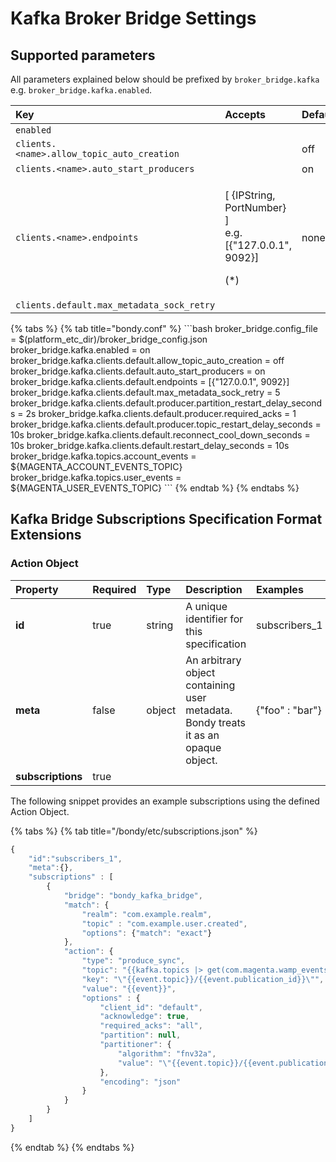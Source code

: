 # Kafka Broker Bridge Settings

## Supported parameters

All parameters explained below should be prefixed by `broker_bridge.kafka` e.g. `broker_bridge.kafka.enabled`.

<table>
  <thead>
    <tr>
      <th style="text-align:left">Key</th>
      <th style="text-align:left">Accepts</th>
      <th style="text-align:left">Default</th>
    </tr>
  </thead>
  <tbody>
    <tr>
      <td style="text-align:left"><code>enabled</code>
      </td>
      <td style="text-align:left"></td>
      <td style="text-align:left"></td>
    </tr>
    <tr>
      <td style="text-align:left"><code>clients.&lt;name&gt;.allow_topic_auto_creation</code>
      </td>
      <td style="text-align:left"></td>
      <td style="text-align:left">off</td>
    </tr>
    <tr>
      <td style="text-align:left"><code>clients.&lt;name&gt;.auto_start_producers</code>
      </td>
      <td style="text-align:left"></td>
      <td style="text-align:left">on</td>
    </tr>
    <tr>
      <td style="text-align:left"><code>clients.&lt;name&gt;.endpoints</code>
      </td>
      <td style="text-align:left">
        <p>[ {IPString, PortNumber} ]
          <br />e.g.[{&quot;127.0.0.1&quot;, 9092}]</p>
        <p>(*)</p>
      </td>
      <td style="text-align:left">none</td>
    </tr>
    <tr>
      <td style="text-align:left"><code>clients.default.max_metadata_sock_retry</code>
      </td>
      <td style="text-align:left"></td>
      <td style="text-align:left"></td>
    </tr>
  </tbody>
</table>{% tabs %}
{% tab title="bondy.conf" %}
```bash
broker_bridge.config_file = $(platform_etc_dir)/broker_bridge_config.json
broker_bridge.kafka.enabled = on
broker_bridge.kafka.clients.default.allow_topic_auto_creation = off
broker_bridge.kafka.clients.default.auto_start_producers = on
broker_bridge.kafka.clients.default.endpoints = [{"127.0.0.1", 9092}]
broker_bridge.kafka.clients.default.max_metadata_sock_retry = 5
broker_bridge.kafka.clients.default.producer.partition_restart_delay_seconds = 2s
broker_bridge.kafka.clients.default.producer.required_acks = 1
broker_bridge.kafka.clients.default.producer.topic_restart_delay_seconds = 10s
broker_bridge.kafka.clients.default.reconnect_cool_down_seconds = 10s
broker_bridge.kafka.clients.default.restart_delay_seconds = 10s
broker_bridge.kafka.topics.account_events = ${MAGENTA_ACCOUNT_EVENTS_TOPIC}
broker_bridge.kafka.topics.user_events = ${MAGENTA_USER_EVENTS_TOPIC}
```
{% endtab %}
{% endtabs %}

## Kafka Bridge Subscriptions Specification Format Extensions

### Action Object

| Property | Required | Type | Description | Examples |
| :--- | :--- | :--- | :--- | :--- |
| **id** | true | string | A unique identifier for this specification | subscribers\_1 |
| **meta** | false | object | An arbitrary object containing user metadata. Bondy treats it as an opaque object. | {"foo" : "bar"} |
| **subscriptions** | true |  |  |  |

The following snippet provides an example subscriptions using the defined Action Object.

{% tabs %}
{% tab title="/bondy/etc/subscriptions.json" %}
```javascript
{
    "id":"subscribers_1",
    "meta":{},
    "subscriptions" : [
        {
            "bridge": "bondy_kafka_bridge",
            "match": {
                "realm": "com.example.realm",
                "topic" : "com.example.user.created",
                "options": {"match": "exact"}
            },
            "action": {
                "type": "produce_sync",
                "topic": "{{kafka.topics |> get(com.magenta.wamp_events)}}",
                "key": "\"{{event.topic}}/{{event.publication_id}}\"",
                "value": "{{event}}",
                "options" : {
                    "client_id": "default",
                    "acknowledge": true,
                    "required_acks": "all",
                    "partition": null,
                    "partitioner": {
                        "algorithm": "fnv32a",
                        "value": "\"{{event.topic}}/{{event.publication_id}}\""
                    },
                    "encoding": "json"
                }
            }
        }
    ]
}

```
{% endtab %}
{% endtabs %}

